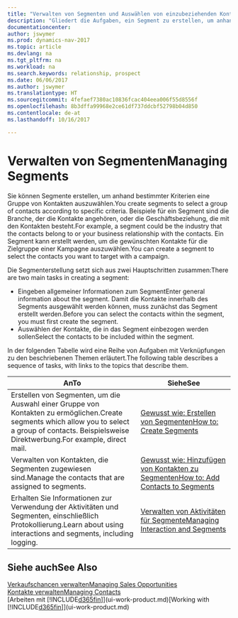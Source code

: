 ```yaml
---
title: "Verwalten von Segmenten und Auswählen von einzubeziehenden Kontakten"
description: "Gliedert die Aufgaben, ein Segment zu erstellen, um anhand bestimmter Kriterien eine Gruppe von Kontakten auszuwählen, zum Beispiel Kontakte in einer Branche, die Sie anvisieren möchten."
documentationcenter: 
author: jswymer
ms.prod: dynamics-nav-2017
ms.topic: article
ms.devlang: na
ms.tgt_pltfrm: na
ms.workload: na
ms.search.keywords: relationship, prospect
ms.date: 06/06/2017
ms.author: jswymer
ms.translationtype: HT
ms.sourcegitcommit: 4fefaef7380ac10836fcac404eea006f55d8556f
ms.openlocfilehash: 8b3dffa99968e2ce61df737ddcbf52798b04d850
ms.contentlocale: de-at
ms.lasthandoff: 10/16/2017

---
```

# <a name="managing-segments"></a><span data-ttu-id="d407f-103">Verwalten von Segmenten</span><span class="sxs-lookup"><span data-stu-id="d407f-103">Managing Segments</span></span>
<span data-ttu-id="d407f-104">Sie können Segmente erstellen, um anhand bestimmter Kriterien eine Gruppe von Kontakten auszuwählen.</span><span class="sxs-lookup"><span data-stu-id="d407f-104">You create segments to select a group of contacts according to specific criteria.</span></span> <span data-ttu-id="d407f-105">Beispiele für ein Segment sind die Branche, der die Kontakte angehören, oder die Geschäftsbeziehung, die mit den Kontakten besteht.</span><span class="sxs-lookup"><span data-stu-id="d407f-105">For example, a segment could be the industry that the contacts belong to or your business relationship with the contacts.</span></span> <span data-ttu-id="d407f-106">Ein Segment kann erstellt werden, um die gewünschten Kontakte für die Zielgruppe einer Kampagne auszuwählen.</span><span class="sxs-lookup"><span data-stu-id="d407f-106">You can create a segment to select the contacts you want to target with a campaign.</span></span>

<span data-ttu-id="d407f-107">Die Segmenterstellung setzt sich aus zwei Hauptschritten zusammen:</span><span class="sxs-lookup"><span data-stu-id="d407f-107">There are two main tasks in creating a segment:</span></span>

* <span data-ttu-id="d407f-108">Eingeben allgemeiner Informationen zum Segment</span><span class="sxs-lookup"><span data-stu-id="d407f-108">Enter general information about the segment.</span></span> <span data-ttu-id="d407f-109">Damit die Kontakte innerhalb des Segments ausgewählt werden können, muss zunächst das Segment erstellt werden.</span><span class="sxs-lookup"><span data-stu-id="d407f-109">Before you can select the contacts within the segment, you must first create the segment.</span></span>
* <span data-ttu-id="d407f-110">Auswählen der Kontakte, die in das Segment einbezogen werden sollen</span><span class="sxs-lookup"><span data-stu-id="d407f-110">Select the contacts to be included within the segment.</span></span>

<span data-ttu-id="d407f-111">In der folgenden Tabelle wird eine Reihe von Aufgaben mit Verknüpfungen zu den beschriebenen Themen erläutert.</span><span class="sxs-lookup"><span data-stu-id="d407f-111">The following table describes a sequence of tasks, with links to the topics that describe them.</span></span> 

| <span data-ttu-id="d407f-112">An</span><span class="sxs-lookup"><span data-stu-id="d407f-112">To</span></span> | <span data-ttu-id="d407f-113">Siehe</span><span class="sxs-lookup"><span data-stu-id="d407f-113">See</span></span> |
| --- | --- |
| <span data-ttu-id="d407f-114">Erstellen von Segmenten, um die Auswahl einer Gruppe von Kontakten zu ermöglichen.</span><span class="sxs-lookup"><span data-stu-id="d407f-114">Create segments which allow you to select a group of contacts.</span></span> <span data-ttu-id="d407f-115">Beispielsweise Direktwerbung.</span><span class="sxs-lookup"><span data-stu-id="d407f-115">For example, direct mail.</span></span> |[<span data-ttu-id="d407f-116">Gewusst wie: Erstellen von Segmenten</span><span class="sxs-lookup"><span data-stu-id="d407f-116">How to: Create Segments</span></span>](marketing-how-create-segment.md) |
| <span data-ttu-id="d407f-117">Verwalten von Kontakten, die Segmenten zugewiesen sind.</span><span class="sxs-lookup"><span data-stu-id="d407f-117">Manage the contacts that are assigned to segments.</span></span> |[<span data-ttu-id="d407f-118">Gewusst wie: Hinzufügen von Kontakten zu Segmenten</span><span class="sxs-lookup"><span data-stu-id="d407f-118">How to: Add Contacts to Segments</span></span>](marketing-add-contact-segment.md) |
| <span data-ttu-id="d407f-119">Erhalten Sie Informationen zur Verwendung der Aktivitäten und Segmenten, einschließlich Protokollierung.</span><span class="sxs-lookup"><span data-stu-id="d407f-119">Learn about using interactions and segments, including logging.</span></span> |[<span data-ttu-id="d407f-120">Verwalten von Aktivitäten für Segmente</span><span class="sxs-lookup"><span data-stu-id="d407f-120">Managing Interaction and Segments</span></span>](marketing-interaction-segments.md) |

## <a name="see-also"></a><span data-ttu-id="d407f-121">Siehe auch</span><span class="sxs-lookup"><span data-stu-id="d407f-121">See Also</span></span>
[<span data-ttu-id="d407f-122">Verkaufschancen verwalten</span><span class="sxs-lookup"><span data-stu-id="d407f-122">Managing Sales Opportunities</span></span>](marketing-manage-sales-opportunities.md)  
[<span data-ttu-id="d407f-123">Kontakte verwalten</span><span class="sxs-lookup"><span data-stu-id="d407f-123">Managing Contacts</span></span>](marketing-contacts.md)  
<span data-ttu-id="d407f-124">[Arbeiten mit [!INCLUDE[d365fin](includes/d365fin_md.md)]](ui-work-product.md)</span><span class="sxs-lookup"><span data-stu-id="d407f-124">[Working with [!INCLUDE[d365fin](includes/d365fin_md.md)]](ui-work-product.md)</span></span>

